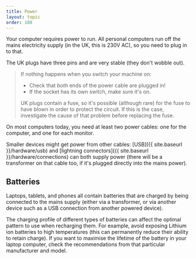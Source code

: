 ```yaml
---
title: Power
layout: topic
order: 108
---
```


Your computer requires power to run. All personal computers run off the mains
electricity supply (in the UK, this is 230V AC), so you need to plug in to that.

The UK plugs have three pins and are very stable (they don't wobble out).

> If nothing happens when you switch your machine on:
>
> * Check that _both_ ends of the power cable are plugged in!
> * If the socket has its own switch, make sure it's on.
>
> UK plugs contain a fuse, so it's possible (although rare) for the fuse to
> have blown in order to protect the circuit. If this is the case, investigate
> the cause of that problem before replacing the fuse.

On most computers today, you need at least two power cables: one for the
computer, and one for each monitor.

Smaller devices might get power from other cables: 
[USB]({{ site.baseurl }}/hardware/usb) and
[lightning connectors]({{ site.baseurl }}/hardware/connections)
can both supply power (there will be a transformer on that cable too, if it's
plugged directly into the mains power).

## Batteries

Laptops, tablets, and phones all contain batteries that are charged by being
connected to the mains supply (either via a transformer, or via another device
such as a USB connection from another powered device).

The charging profile of different types of batteries can affect the optimal
pattern to use when recharging them. For example, avoid exposing Lithium ion
batteries to high temperatures (this can permanently reduce their ability to
retain charge). If you want to maximise the lifetime of the battery in your
laptop computer, check the recommendations from that particular manufacturer
and model.

